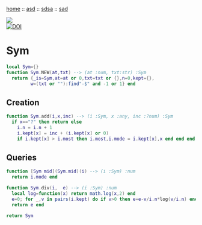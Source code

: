 [home](home) :: [asd](as) :: [sdsa](asd) :: [sad](asd)  <p>
<a href="https://github.com/timm/shortr/actions/workflows/tests.yml"><img src="https://github.com/timm/shortr/actions/workflows/tests.yml/badge.svg"></a>     
<a  href="https://zenodo.org/badge/latestdoi/206205826"> <img src="https://zenodo.org/badge/206205826.svg" alt="DOI"></a>

 
# Sym


```lua
local Sym={}
function Sym.NEW(at,txt) --> (at :num, txt:str) :Sym
  return {_is=Sym,at=at or 0,txt=txt or {},n=0,kept={},
         w=(txt or ""):find"-$" and -1 or 1} end
```
## Creation
```lua
function Sym.add(i,x,inc) --> (i :Sym, x :any, inc :?num) :Sym
  if x=="?" then return else
    i.n = i.n + 1
    i.kept[x] = inc + (i.kept[x] or 0) 
    if i.kept[x] > i.most then i.most,i.mode = i.kept[x],x end end end
```
## Queries
```lua
function [Sym mid](Sym.mid)(i) --> (i :Sym) :num
  return i.mode end

function Sym.div(i,  e) --> (i :Sym) :num
  local log=function(x) return math.log(x,2) end
  e=0; for _,v in pairs(i.kept) do if v>0 then e=e-v/i.n*log(v/i.n) end end
  return e end

return Sym
```
